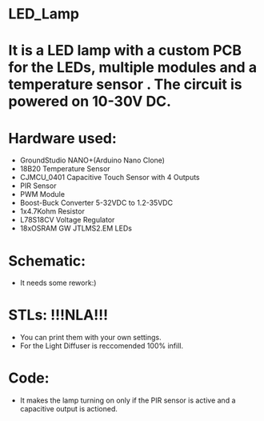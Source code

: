 # LED_Lamp
#
# It is a LED lamp with a custom PCB for the LEDs, multiple modules and a temperature sensor . The circuit is powered on 10-30V DC.
#
#  Hardware used:
* GroundStudio NANO+(Arduino Nano Clone)
* 18B20 Temperature Sensor
* CJMCU_0401 Capacitive Touch Sensor with 4 Outputs
* PIR Sensor
* PWM Module
* Boost-Buck Converter 5-32VDC to 1.2-35VDC
* 1x4.7Kohm Resistor
* L78S18CV Voltage Regulator
* 18xOSRAM GW JTLMS2.EM LEDs
#
# Schematic:
* It needs some rework:)
#
# STLs: !!!NLA!!!
* You can print them with your own settings.
* For the Light Diffuser is reccomended 100% infill.
#
# Code:
* It makes the lamp turning on only if the PIR sensor is active and a capacitive output is actioned.
